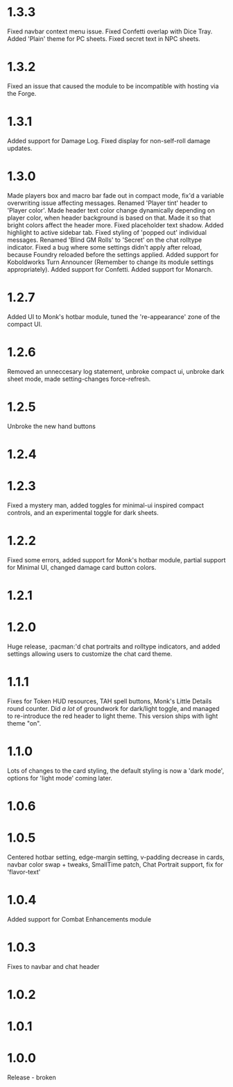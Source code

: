 # 1.3.3
Fixed navbar context menu issue. Fixed Confetti overlap with Dice Tray. Added 'Plain' theme for PC sheets. Fixed secret text in NPC sheets.
# 1.3.2
Fixed an issue that caused the module to be incompatible with hosting via the Forge.
# 1.3.1
Added support for Damage Log.
Fixed display for non-self-roll damage updates.
# 1.3.0
Made players box and macro bar fade out in compact mode, fix'd a variable overwriting issue affecting messages.
Renamed 'Player tint' header to 'Player color'. Made header text color change dynamically depending on player color, when header background is based on that. Made it so that bright colors affect the header more.
Fixed placeholder text shadow. Added highlight to active sidebar tab. Fixed styling of 'popped out' individual messages. Renamed 'Blind GM Rolls' to 'Secret' on the chat rolltype indicator.
Fixed a bug where some settings didn't apply after reload, because Foundry reloaded before the settings applied.
Added support for Koboldworks Turn Announcer (Remember to change its module settings appropriately).
Added support for Confetti.
Added support for Monarch.
# 1.2.7
Added UI to Monk's hotbar module, tuned the 're-appearance' zone of the compact UI.
# 1.2.6
Removed an unneccesary log statement, unbroke compact ui, unbroke dark sheet mode, made setting-changes force-refresh.
# 1.2.5
Unbroke the new hand buttons
# 1.2.4
# 1.2.3
Fixed a mystery man, added toggles for minimal-ui inspired compact controls, and an experimental toggle for dark sheets.
# 1.2.2
Fixed some errors, added support for Monk's hotbar module, partial support for Minimal UI, changed damage card button colors.
# 1.2.1
# 1.2.0
Huge release, :pacman:'d chat portraits and rolltype indicators, and added settings allowing users to customize the chat card theme.
# 1.1.1
Fixes for Token HUD resources, TAH spell buttons, Monk's Little Details round counter.
Did *a lot* of groundwork for dark/light toggle, and managed to re-introduce the red header to light theme. This version ships with light theme "on".
# 1.1.0
Lots of changes to the card styling, the default styling is now a 'dark mode', options for 'light mode' coming later.
# 1.0.6
# 1.0.5
Centered hotbar setting, edge-margin setting, v-padding decrease in cards, navbar color swap + tweaks, SmallTime patch, Chat Portrait support, fix for 'flavor-text'
# 1.0.4
Added support for Combat Enhancements module
# 1.0.3
Fixes to navbar and chat header
# 1.0.2
# 1.0.1
# 1.0.0
Release - broken